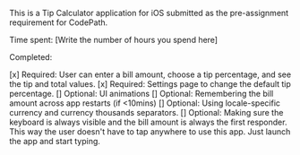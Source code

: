 This is a Tip Calculator application for iOS submitted as the pre-assignment requirement for CodePath.

Time spent: [Write the number of hours you spend here]

Completed:

[x] Required: User can enter a bill amount, choose a tip percentage, and see the tip and total values.
[x] Required: Settings page to change the default tip percentage.
[] Optional: UI animations
[] Optional: Remembering the bill amount across app restarts (if <10mins)
[] Optional: Using locale-specific currency and currency thousands separators.
[] Optional: Making sure the keyboard is always visible and the bill amount is always the first responder. This way the user doesn't have to tap anywhere to use this app. Just launch the app and start typing.